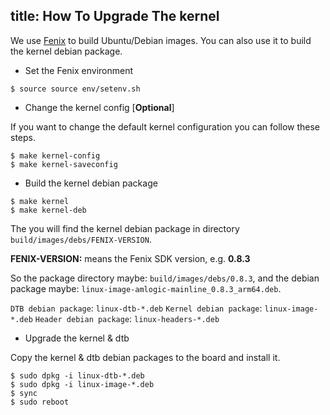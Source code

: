 title: How To Upgrade The kernel
---

We use [Fenix](FenixScript.html) to build Ubuntu/Debian images. You can also use it to build the kernel debian package.

* Set the Fenix environment

```
$ source source env/setenv.sh
```

* Change the kernel config [**Optional**]

If you want to change the default kernel configuration you can follow these steps.

```
$ make kernel-config
$ make kernel-saveconfig
```

* Build the kernel debian package

```
$ make kernel
$ make kernel-deb
```

The you will find the kernel debian package in directory `build/images/debs/FENIX-VERSION`.

**FENIX-VERSION:** means the Fenix SDK version, e.g. **0.8.3**

So the package directory maybe: `build/images/debs/0.8.3`, and the debian package maybe: `linux-image-amlogic-mainline_0.8.3_arm64.deb`.

`DTB debian package`: `linux-dtb-*.deb`
`Kernel debian package`: `linux-image-*.deb`
`Header debian package`: `linux-headers-*.deb`

* Upgrade the kernel & dtb

Copy the kernel & dtb debian packages to the board and install it.

```
$ sudo dpkg -i linux-dtb-*.deb 
$ sudo dpkg -i linux-image-*.deb
$ sync
$ sudo reboot
```
